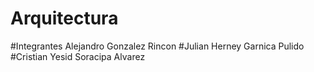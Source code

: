 # Arquitectura

#Integrantes
Alejandro Gonzalez Rincon
#Julian Herney Garnica Pulido
#Cristian Yesid Soracipa Alvarez
